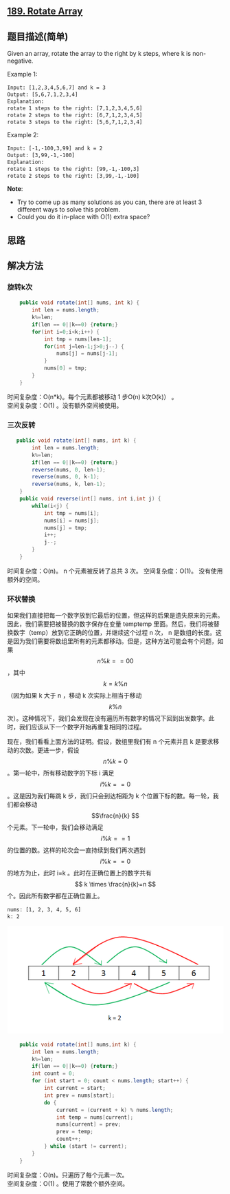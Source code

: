 ## [189. Rotate Array](https://leetcode-cn.com/problems/rotate-array/)

## 题目描述\(简单\)

Given an array, rotate the array to the right by k steps, where k is non-negative.

Example 1:

```
Input: [1,2,3,4,5,6,7] and k = 3
Output: [5,6,7,1,2,3,4]
Explanation:
rotate 1 steps to the right: [7,1,2,3,4,5,6]
rotate 2 steps to the right: [6,7,1,2,3,4,5]
rotate 3 steps to the right: [5,6,7,1,2,3,4]
```

Example 2:

```
Input: [-1,-100,3,99] and k = 2
Output: [3,99,-1,-100]
Explanation: 
rotate 1 steps to the right: [99,-1,-100,3]
rotate 2 steps to the right: [3,99,-1,-100]
```

**Note**:

* Try to come up as many solutions as you can, there are at least 3 different ways to solve this problem.
* Could you do it in-place with O\(1\) extra space?

## 思路

## 解决方法

### 旋转k次

```java
    public void rotate(int[] nums, int k) {
        int len = nums.length;
        k%=len;
        if(len == 0||k==0) {return;}
        for(int i=0;i<k;i++) {
            int tmp = nums[len-1];
            for(int j=len-1;j>0;j--) {
                nums[j] = nums[j-1];
            }
            nums[0] = tmp;
        }
    }
```

时间复杂度：O(n*k)。每个元素都被移动 1 步O(n) k次O(k)） 。  
空间复杂度：O(1) 。没有额外空间被使用。

### 三次反转

```java
   public void rotate(int[] nums, int k) {
        int len = nums.length;
        k%=len;
        if(len == 0||k==0) {return;}
        reverse(nums, 0, len-1);
        reverse(nums, 0, k-1);
        reverse(nums, k, len-1);
    }
    public void reverse(int[] nums, int i,int j) {
        while(i<j) {
            int tmp = nums[i];
            nums[i] = nums[j];
            nums[j] = tmp;
            i++;
            j--;
        }
    }
```

时间复杂度：O(n)。 n 个元素被反转了总共 3 次。
空间复杂度：O(1)。 没有使用额外的空间。


### 环状替换

如果我们直接把每一个数字放到它最后的位置，但这样的后果是遗失原来的元素。因此，我们需要把被替换的数字保存在变量 temptemp 里面。然后，我们将被替换数字（temp）放到它正确的位置，并继续这个过程 n 次， n 是数组的长度。这是因为我们需要将数组里所有的元素都移动。但是，这种方法可能会有个问题，如果 $$n\%k==0 0$$，其中 $$k=k\%n$$ （因为如果 k 大于 n ，移动 k 次实际上相当于移动 $$k\%n$$次）。这种情况下，我们会发现在没有遍历所有数字的情况下回到出发数字。此时，我们应该从下一个数字开始再重复相同的过程。

现在，我们看看上面方法的证明。假设，数组里我们有 n 个元素并且 k 是要求移动的次数。更进一步，假设 $$n\%k=0$$ 。第一轮中，所有移动数字的下标 i 满足 $$i\%k==0$$。这是因为我们每跳 k 步，我们只会到达相距为 k 个位置下标的数。每一轮，我们都会移动 $$\frac{n}{k} $$个元素。下一轮中，我们会移动满足 $$i\%k==1$$ 的位置的数。这样的轮次会一直持续到我们再次遇到 $$i\%k==0$$ 的地方为止，此时 i=k 。此时在正确位置上的数字共有$$ k \times \frac{n}{k}=n $$个。因此所有数字都在正确位置上。


```
nums: [1, 2, 3, 4, 5, 6]
k: 2
```

![](/assets/101-200/189-solution-3-1.png)

```java
    public void rotate(int[] nums,int k) {
        int len = nums.length;
        k%=len;
        if(len == 0||k==0) {return;}
        int count = 0;
        for (int start = 0; count < nums.length; start++) {
            int current = start;
            int prev = nums[start];
            do {
                current = (current + k) % nums.length;
                int temp = nums[current];
                nums[current] = prev;
                prev = temp;
                count++;
            } while (start != current);
        }
    }
```

时间复杂度：O(n)。只遍历了每个元素一次。  
空间复杂度：O(1) 。使用了常数个额外空间。

